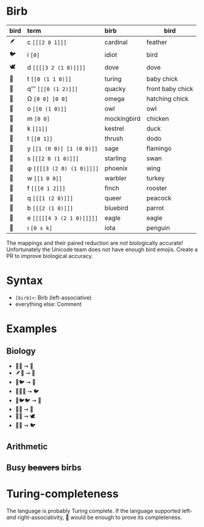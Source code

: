 # Birb

| bird | term                      | birb        | bird             |
|:-----|:--------------------------|:------------|------------------|
| 🪶   | c `[[[2 0 1]]]`           | cardinal    | feather          |
| 🐦   | i `[0]`                   | idiot       | bird             |
| 🕊️   | d `[[[[3 2 (1 0)]]]]`     | dove        | dove             |
| 🐤   | t `[[0 (1 1 0)]]`         | turing      | baby chick       |
| 🐥   | q’’’ `[[[0 (1 2)]]]`      | quacky      | front baby chick |
| 🐣   | Ω `[0 0] [0 0]`           | omega       | hatching chick   |
| 🦉   | o `[[0 (1 0)]]`           | owl         | owl              |
| 🐔   | m `[0 0]`                 | mockingbird | chicken          |
| 🦆   | k `[[1]]`                 | kestrel     | duck             |
| 🦤   | t `[[0 1]]`               | thrush      | dodo             |
| 🦩   | y `[[1 (0 0)] [1 (0 0)]]` | sage        | flamingo         |
| 🦢   | s `[[[2 0 (1 0)]]]`       | starling    | swan             |
| 🪽   | φ `[[[[3 (2 0) (1 0)]]]]` | phoenix     | wing             |
| 🦃   | w `[[1 0 0]]`             | warbler     | turkey           |
| 🐓   | f `[[[0 1 2]]]`           | finch       | rooster          |
| 🦚   | q `[[[1 (2 0)]]]`         | queer       | peacock          |
| 🦜   | b `[[[2 (1 0)]]]`         | bluebird    | parrot           |
| 🦅   | e `[[[[[4 3 (2 1 0)]]]]]` | eagle       | eagle            |
| 🐧   | ι `[0 s k]`               | iota        | penguin          |

The mappings and their paired reduction are *not* biologically accurate!
Unfortunately the Unicode team does not have enough bird emojis. Create
a PR to improve biological accuracy.

# Syntax

- `[birb]+`: Birb (left-associative)
- everything else: Comment

# Examples

## Biology

- 🐔🐔 $\rightsquigarrow$ 🐣
- 🪶🦜 $\rightsquigarrow$ 🦚
- 🦢🐦 $\rightsquigarrow$ 🦉
- 🦢🦆🦆 $\rightsquigarrow$ 🐦
- 🦢🐦🐦 $\rightsquigarrow$ 🐔
- 🦜🐤 $\rightsquigarrow$ 🐥
- 🦜🦜 $\rightsquigarrow$ 🕊️
- 🐧🐧 $\rightsquigarrow$ 🐦

## Arithmetic

## Busy ~~beavers~~ birbs

# Turing-completeness

The language is probably Turing complete. If the language supported
left- *and* right-associativity, 🐧 would be enough to prove its
completeness.
